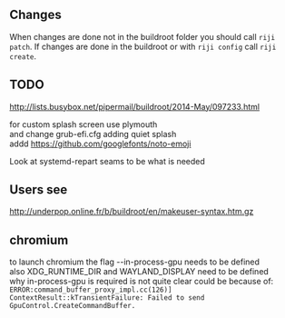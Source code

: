 
## Changes

When changes are done not in the buildroot folder you should
call `riji patch`. If changes are done in the buildroot or
with `riji config` call `riji create`.

## TODO

http://lists.busybox.net/pipermail/buildroot/2014-May/097233.html

for custom splash screen use plymouth  
and change grub-efi.cfg adding quiet splash  
addd https://github.com/googlefonts/noto-emoji

Look at systemd-repart seams to be what is needed


## Users see
http://underpop.online.fr/b/buildroot/en/makeuser-syntax.htm.gz

## chromium
to launch chromium the flag --in-process-gpu needs to be defined  
also XDG_RUNTIME_DIR and WAYLAND_DISPLAY need to be defined  
why in-process-gpu is required is not quite clear could be because of:
`ERROR:command_buffer_proxy_impl.cc(126)] ContextResult::kTransientFailure: Failed to send GpuControl.CreateCommandBuffer.`
